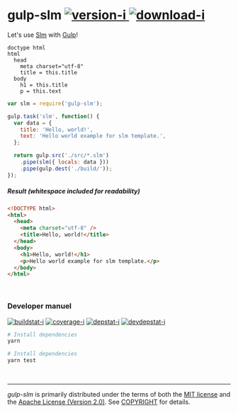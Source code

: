 gulp-slm [![version-i] ![download-i]][npm]
========

Let's use [Slm] with [Gulp]!

```slim
doctype html
html
  head
    meta charset="utf-8"
    title = this.title
  body
    h1 = this.title
    p = this.text
```

```javascript
var slm = require('gulp-slm');

gulp.task('slm', function() {
  var data = {
    title: 'Hello, world!',
    text: 'Hello world example for slm template.',
  };

  return gulp.src('./src/*.slm')
    .pipe(slm({ locals: data }))
    .pipe(gulp.dest('./build/'));
});
```

##### Result *(whitespace included for readability)*

```html
<!DOCTYPE html>
<html>
  <head>
    <meta charset="utf-8" />
    <title>Hello, world!</title>
  </head>
  <body>
    <h1>Hello, world!</h1>
    <p>Hello world example for slm template.</p>
  </body>
</html>
```

<br>

### Developer manuel

[![buildstat-i]][travis]
[![coverage-i]][coveralls]
[![depstat-i]][david]
[![devdepstat-i]][david]

```bash
# Install dependencies
yarn

# Install dependencies
yarn test
```

<br>

--------

*gulp-slm* is primarily distributed under the terms of both the [MIT license]
and the [Apache License (Version 2.0)]. See [COPYRIGHT] for details.

[Slm]:          https://github.com/slm-lang/slm
[Gulp]:         https://gulpjs.com/
[npm]:          https://npmjs.org/package/gulp-slm
[travis]:       https://travis-ci.org/simnalamburt/gulp-slm
[coveralls]:    https://coveralls.io/r/simnalamburt/gulp-slm
[david]:        https://david-dm.org/simnalamburt/gulp-slm

[version-i]:    https://badgen.net/npm/v/gulp-slm
[download-i]:   https://badgen.net/npm/dt/gulp-slm
[buildstat-i]:  https://badgen.net/travis/simnalamburt/gulp-slm/master
[coverage-i]:   https://badgen.net/coveralls/c/github/simnalamburt/gulp-slm/master
[depstat-i]:    https://badgen.net/david/dep/simnalamburt/gulp-slm
[devdepstat-i]: https://badgen.net/david/dev/simnalamburt/gulp-slm

[MIT license]: LICENSE-MIT
[Apache License (Version 2.0)]: LICENSE-APACHE
[COPYRIGHT]: COPYRIGHT
